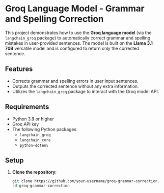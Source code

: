 # Groq Language Model - Grammar and Spelling Correction

This project demonstrates how to use the **Groq language model** (via the `langchain_groq` package) to automatically correct grammar and spelling mistakes in user-provided sentences. The model is built on the **Llama 3.1 70B** versatile model and is configured to return only the corrected sentence.

## Features

- Corrects grammar and spelling errors in user input sentences.
- Outputs the corrected sentence without any extra information.
- Utilizes the `langchain_groq` package to interact with the Groq model API.

## Requirements

- Python 3.8 or higher
- Groq API key
- The following Python packages:
  - `langchain_groq`
  - `langchain_core`
  - `python-dotenv`

## Setup

1. **Clone the repository**:
   ```bash
   git clone https://github.com/your-username/groq-grammar-correction.git
   cd groq-grammar-correction
